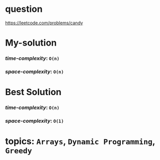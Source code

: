 # question
https://leetcode.com/problems/candy

# **My-solution**

### _time-complexity_: `O(n)`
### _space-complexity_: `O(n)`

# **Best Solution**

### _time-complexity_: `O(n)`
### _space-complexity_: `O(1)`



# topics: `Arrays`, `Dynamic Programming`, `Greedy`
